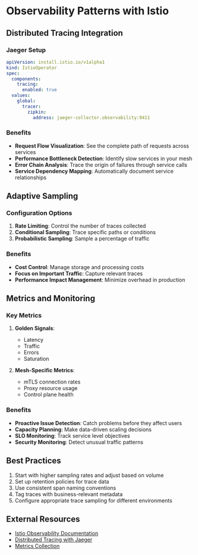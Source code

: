 # Observability Patterns with Istio

## Distributed Tracing Integration

### Jaeger Setup
```yaml
apiVersion: install.istio.io/v1alpha1
kind: IstioOperator
spec:
  components:
    tracing:
      enabled: true
  values:
    global:
      tracer:
        zipkin:
          address: jaeger-collector.observability:9411
```

### Benefits
- **Request Flow Visualization**: See the complete path of requests across services
- **Performance Bottleneck Detection**: Identify slow services in your mesh
- **Error Chain Analysis**: Trace the origin of failures through service calls
- **Service Dependency Mapping**: Automatically document service relationships

## Adaptive Sampling

### Configuration Options
1. **Rate Limiting**: Control the number of traces collected
2. **Conditional Sampling**: Trace specific paths or conditions
3. **Probabilistic Sampling**: Sample a percentage of traffic

### Benefits
- **Cost Control**: Manage storage and processing costs
- **Focus on Important Traffic**: Capture relevant traces
- **Performance Impact Management**: Minimize overhead in production

## Metrics and Monitoring

### Key Metrics
1. **Golden Signals**:
   - Latency
   - Traffic
   - Errors
   - Saturation

2. **Mesh-Specific Metrics**:
   - mTLS connection rates
   - Proxy resource usage
   - Control plane health

### Benefits
- **Proactive Issue Detection**: Catch problems before they affect users
- **Capacity Planning**: Make data-driven scaling decisions
- **SLO Monitoring**: Track service level objectives
- **Security Monitoring**: Detect unusual traffic patterns

## Best Practices
1. Start with higher sampling rates and adjust based on volume
2. Set up retention policies for trace data
3. Use consistent span naming conventions
4. Tag traces with business-relevant metadata
5. Configure appropriate trace sampling for different environments

## External Resources
- [Istio Observability Documentation](https://istio.io/latest/docs/tasks/observability/)
- [Distributed Tracing with Jaeger](https://istio.io/latest/docs/tasks/observability/distributed-tracing/jaeger/)
- [Metrics Collection](https://istio.io/latest/docs/concepts/observability/)